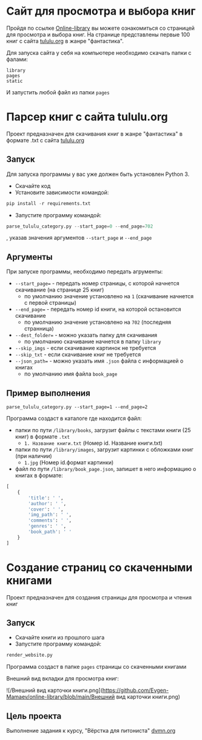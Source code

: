 # Сайт для просмотра и выбора книг 

Пройдя по ссылке [Online-library](https://evgen-mamaev.github.io/online-library/pages/index1.html) вы можете ознакомиться со страницей для просмотра и выбора книг.
На странице представлены первые 100 книг с сайта [tululu.org](https://tululu.org/) в жанре "фантастика".


Для запуска сайта у себя на компьютере необходимо скачать папки с фалами: 
```
library
pages
static
```
И запустить любой файл из папки `pages`


# Парсер книг с сайта tululu.org

Проект предназначен для скачивания книг в жанре "фантастика" в формате .txt с сайта [tululu.org](https://tululu.org/)

## Запуск

Для запуска программы у вас уже должен быть установлен Python 3.

- Скачайте код
- Установите зависимости командой:

```Python
pip install -r requirements.txt
```

- Запустите программу командой:

```Python
parse_tululu_category.py --start_page=0 --end_page=702
```

, указав значения аргументов `--start_page` и `--end_page`

## Аргументы

При запуске программы, необходимо передать агрументы:

- `--start_page=` - передать номер страницы, с которой начнется скачивание (на странице 25 книг)
    * по умолчанию значение установлено на `1` (скачивание начнется с первой страницы)
- `--end_page=` - передать номер id книги, на которой остановится скачивание
    * по умолчанию значение установлено на `702` (последняя странница)
- `--dest_folder=` - можно указать папку для скачивания
    * по умолчанию скачивание начнется в папку `library`
- `--skip_imgs` - если скачивание картинок не требуется
- `--skip_txt` - если скачивание книг не требуется
- `--json_path=` - можно указать имя `.json` файла с информацией о книгах
    * по умолчанию имя файла `book_page`

## Пример выполнения

`parse_tululu_category.py --start_page=1 --end_page=2`

Программа создаст в каталоге где находится файл:

- папки по пути `/library/books`, загрузит файлы с текстами книги (25 книг) в формате `.txt`
    * `1. Название книги.txt` (Номер id. Название книги.txt)
- папки по пути `/library/images`, загрузит картинки с обложками книг (при наличии)
    * `1.jpg` (Номер id.формат картинки)
- файл по пути `/library/book_page.json`, запишет в него информацию о книгах в формате:

```Python
[
    {
        'title': ' ',
        'author': ' ',
        'cover': ' ',
        'img_path': ' ',
        'comments': ' ',
        'genres': ' ',
        'book_path': ' '  
    }
]
```

# Создание страниц со скаченными книгами

Проект предназначен для создания страницы для просмотра и чтения книг

## Запуск

- Скачайте книги из прошлого шага
- Запустите программу командой:

```Python
render_website.py
```

Программа создаст в папке `pages` страницы со скаченными книгами 

Внешний вид вкладки для просмотра книг:

![/Внешний вид карточки книги.png](https://github.com/Evgen-Mamaev/online-library/blob/main/Внешний вид карточки книги.png)


## Цель проекта

Выполнение задания к курсу, "Вёрстка для питониста" [dvmn.org](https://dvmn.org/)
